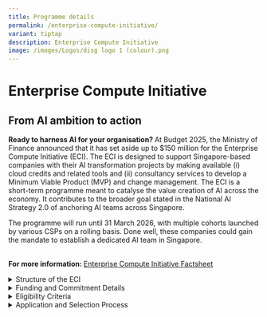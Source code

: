 ```yaml
---
title: Programme details
permalink: /enterprise-compute-initiative/
variant: tiptap
description: Enterprise Compute Initiative
image: /images/Logos/disg logo 1 (colour).png
---
```

<h1><strong>Enterprise Compute Initiative</strong></h1>
<h2><strong>From AI ambition to action</strong></h2>
<p></p>
<p><strong>Ready to harness AI for your organisation? </strong>At Budget
2025, the Ministry of Finance announced that it has set aside up to $150
million for the Enterprise Compute Initiative (ECI). The ECI is designed
to support Singapore-based companies with their AI transformation projects
by making available (i) cloud credits and related tools and (ii) consultancy
services to develop a Minimum Viable Product (MVP) and change management.
The ECI is a short-term programme meant to catalyse the value creation
of AI across the economy. It contributes to the broader goal stated in
the National AI Strategy 2.0 of anchoring AI teams across Singapore.</p>
<p>The programme will run until 31 March 2026, with multiple cohorts launched
by various CSPs on a rolling basis. Done well, these companies could gain
the mandate to establish a dedicated AI team in Singapore.</p>
<p>
<br><strong>For more information: </strong><a href="/files/Enterprise_Compute_Initiative_Factsheet.pdf" rel="noopener nofollow" target="_blank">Enterprise Compute Initiative Factsheet</a>
</p>
<div data-type="detailGroup" class="isomer-accordion isomer-accordion-white">
<details class="isomer-details">
<summary>Structure of the ECI</summary>
<div data-type="detailsContent" class="isomer-details-content">
<p>Participating companies will partner Cloud Service Providers (CSPs) to
access cutting-edge AI tools, cloud credits, and related training needed
to develop a Minimum Viable Product (MVP).&nbsp;</p>
<p></p>
<p>Companies will be supported by select Consultant Partners who are familiar
with the CSPs’ cloud platforms, with Government supporting part of the
cost of consultancy services needed to create an MVP or conduct change
management.</p>
<p></p>
<div class="isomer-image-wrapper">
<img style="width: 100%" height="auto" width="100%" alt="" src="/images/Enterprise_Compute_Initiative_Structure.png">
</div>
</div>
</details>
<details class="isomer-details">
<summary>Funding and Commitment Details</summary>
<div data-type="detailsContent" class="isomer-details-content">
<p>Each participating company can receive up to S$555,000 of support in the
form of cloud compute credits and consulting services. This comprises two
components:</p>
<p></p>
<ol>
<li>
<p><strong>CSPs</strong> will provide access to cloud credits, training, and
AI tools. Details on the support packages and cloud resources offered by
each CSP can be found <a href="https://www.disg.gov.sg/cloud-service-providers/" rel="noopener nofollow" target="_blank">here</a>.</p>
</li>
<li>
<p><strong>Consulting partners/ System Integrators (SIs) </strong>will provide
services for AI strategy consulting, technical implementation, and process
redesign/change management.</p>
</li>
</ol>
<p></p>
<p>The maximum consulting cost is capped at S$150,000. Companies are expected
to commit 30% of the overall consulting cost, up to S$45,000.</p>
<p>
<br><strong>As part of the programme, companies are expected to:&nbsp;</strong>
</p>
<p></p>
<ol>
<li>
<p>Fully commit manpower and technical resources to this project for the
programme duration (up to six months)&nbsp;
<br>
</p>
</li>
<li>
<p>Deliver on the outcome which is the MVP and change management processes&nbsp;
<br>
</p>
</li>
</ol>
<p>For companies that are ready to progress quickly, it is possible to complete
the programme earlier. Thereafter, if DISG assesses the company to be ready
for broader and longer-term AI plans, DISG will have a separate discussion
with the company on support options.</p>
</div>
</details>
<details class="isomer-details">
<summary>Eligibility Criteria</summary>
<div data-type="detailsContent" class="isomer-details-content">
<p>Companies registered or incorporated and are physically present in Singapore
are eligible for this programme, subject to meeting the following criteria:</p>
<p></p>
<p><u>Baseline Criteria</u>
</p>
<ul data-tight="true" class="tight">
<li>
<p>A business entity registered or incorporated and is physically present
in Singapore</p>
</li>
<li>
<p>CEO or equivalent-level sponsorship</p>
</li>
<li>
<p>Total organisation headcount based in Singapore should be at least 10
pax</p>
</li>
<li>
<p>Software/AI &amp; data capabilities: The organisation should have a tech
team of 2 or more pax. The Tech team can comprise of software engineers,
AI engineers, and/or data scientists roles.&nbsp;</p>
</li>
<li>
<p>Organisation has experience in building a custom AI solution for a proof
of concept and/or wider deployment.&nbsp;</p>
</li>
<li>
<p>Organisation has accessible data sets to be worked on for the use case&nbsp;</p>
</li>
<li>
<p>Financial ability to ensure project completion (e.g. stakeholder’s equity
etc.)</p>
</li>
</ul>
<p></p>
<p><u>Use Case Assessment </u>– applications will be assessed based on the
impact of use case as well as organisational and infrastructure readiness</p>
<p></p>
<ul data-tight="true" class="tight">
<li>
<p>Type of use case: The proposed use case should focus on leveraging AI
to achieve at least of one of the following objectives: (i) process improvement;
(ii) new product development; (iii) research and development and/or (iv)
contribution to the broader ecosystem.</p>
</li>
<li>
<p>Impact: The proposed use case must demonstrate impact to the company and/or
industry and lead to the establishment of AI team(s) within the company.</p>
</li>
</ul>
</div>
</details>
<details class="isomer-details">
<summary>Application and Selection Process</summary>
<div data-type="detailsContent" class="isomer-details-content">
<p>Interested companies who assess that they meet the eligibility criteria
may apply <a href="https://www.disg.gov.sg/apply-here/" rel="noopener nofollow" target="_blank">here</a>.&nbsp;</p>
<p></p>
<p>Applications will be assessed based on the impact of the use-case to the
company and the industry, as well as organisational and infrastructure
readiness. Use-cases that are complex and scalable will be prioritised.&nbsp;</p>
<p></p>
<p>Companies will be notified by DISG if their application is successful.&nbsp;
<br>
</p>
</div>
</details>
</div>
<p>
<br>
</p>
<p>
<br>
</p>